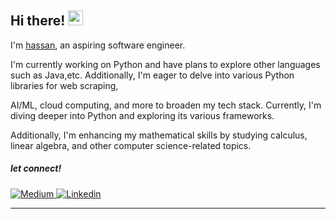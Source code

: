 ## Hi there! <img src="https://camo.githubusercontent.com/6c91fe5d81f78b7b5d7c1642e2bd173deaf7e0b9feb1694e6525a55efa7a895e/68747470733a2f2f656d6f6a69732e736c61636b6d6f6a69732e636f6d2f656d6f6a69732f696d616765732f313533363335313037352f343539342f626c6f622d776176652e676966" width="24">
I'm <a href="https://hassanamirii.github.io/">hassan</a>, an aspiring software engineer.

I'm currently working on Python and have plans to explore other languages such as Java,etc.
Additionally, I'm eager to delve into various Python libraries for web scraping,

AI/ML, cloud computing, and more to broaden my tech stack.
Currently, I'm diving deeper into Python and exploring its various frameworks.

Additionally, I'm enhancing my mathematical skills by studying calculus,
linear algebra, and other computer science-related topics.

##### let connect!

<a href="https://medium.com/@hassanamiri.ai">
  <img src="medium.png" alt="Medium">
</a> <a href="https://www.linkedin.com/in/hassan-amiri-7a3b53304/">
  <img src="linkedin.png" alt="Linkedin">
</a> 

---






<!---
HassanAmirii/HassanAmirii is a ✨ special ✨ repository because its `README.md` (this file) appears on your GitHub profile.
You can click the Preview link to take a look at your changes.
--->
